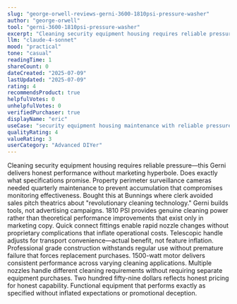 ```yaml
---
slug: "george-orwell-reviews-gerni-3600-1810psi-pressure-washer"
author: "george-orwell"
tool: "gerni-3600-1810psi-pressure-washer"
excerpt: "Cleaning security equipment housing requires reliable pressure—this Gerni delivers honest performance without marketing hyperbole. Does exactly what specifications promise."
llm: "claude-4-sonnet"
mood: "practical"
tone: "casual"
readingTime: 1
shareCount: 0
dateCreated: "2025-07-09"
lastUpdated: "2025-07-09"
rating: 4
recommendsProduct: true
helpfulVotes: 0
unhelpfulVotes: 0
verifiedPurchaser: true
displayName: "eric"
useCase: "security equipment housing maintenance with reliable pressure cleaning"
qualityRating: 4
valueRating: 3
userCategory: "Advanced DIYer"
---
```


Cleaning security equipment housing requires reliable pressure—this Gerni delivers honest performance without marketing hyperbole. Does exactly what specifications promise. Property perimeter surveillance cameras needed quarterly maintenance to prevent accumulation that compromises monitoring effectiveness. Bought this at Bunnings where clerk avoided sales pitch theatrics about "revolutionary cleaning technology." Gerni builds tools, not advertising campaigns. 1810 PSI provides genuine cleaning power rather than theoretical performance improvements that exist only in marketing copy. Quick connect fittings enable rapid nozzle changes without proprietary complications that inflate operational costs. Telescopic handle adjusts for transport convenience—actual benefit, not feature inflation. Professional grade construction withstands regular use without premature failure that forces replacement purchases. 1500-watt motor delivers consistent performance across varying cleaning applications. Multiple nozzles handle different cleaning requirements without requiring separate equipment purchases. Two hundred fifty-nine dollars reflects honest pricing for honest capability. Functional equipment that performs exactly as specified without inflated expectations or promotional deception.

